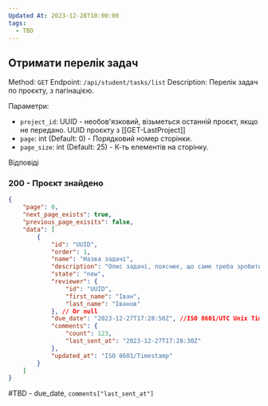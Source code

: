 ```yaml
---
Updated At: 2023-12-28T10:00:00
tags:
  - TBD
---
```

## Отримати перелік задач

Method: `GET`
Endpoint: `/api/student/tasks/list`
Description: Перелік задач по проєкту, з пагінацією.

Параметри:
- `project_id`: UUID - необов'язковий, візьметься останній проєкт, якщо не передано. UUID проєкту з [[GET-LastProject]]
- `page`: int (Default: 0) - Порядковий номер сторінки.
- `page_size`: int (Default: 25) - К-ть елементів на сторінку.

Відповіді
### 200 - Проєкт знайдено
```json
{
	"page": 0,
	"next_page_exists": true,
	"previous_page_exisits": false,
	"data": [
		{
			"id": "UUID",
			"order": 1,
			"name": "Назва задачі",
			"description": "Опис задачі, пояснює, що саме треба зробити.",
			"state": "new",
			"reviewer": {
				"id": "UUID",
				"first_name": "Іван",
				"last_name": "Іванов"
			}, // Or null
			"due_date": "2023-12-27T17:28:50Z", //ISO 8601/UTC Unix Timestamp
			"comments": {
				"count": 123,
				"last_sent_at": "2023-12-27T17:28:30Z"
			},
			"updated_at": "ISO 8601/Timestamp"
		}
	]
}
```

#TBD - due_date, `comments["last_sent_at"]`